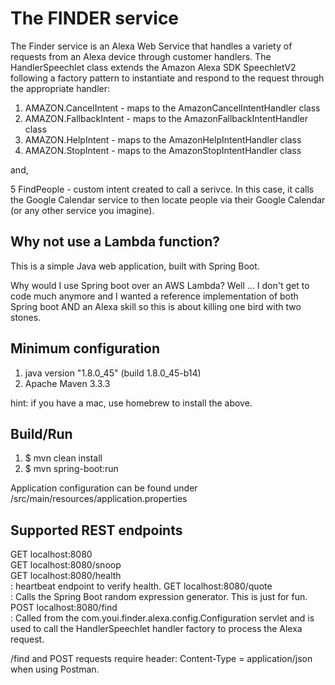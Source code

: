 # The FINDER service

The Finder service is an Alexa Web Service that handles a variety of requests from an Alexa device through customer handlers. The HandlerSpeechlet class extends the Amazon Alexa SDK SpeechletV2 following a factory pattern to instantiate and respond to the request through the appropriate handler:

1. AMAZON.CancelIntent - maps to the AmazonCancelIntentHandler class
2. AMAZON.FallbackIntent - maps to the AmazonFallbackIntentHandler class
3. AMAZON.HelpIntent - maps to the AmazonHelpIntentHandler class
4. AMAZON.StopIntent - maps to the AmazonStopIntentHandler class

and,

5 FindPeople - custom intent created to call a serivce.  In this case, it calls the Google Calendar service to then locate people via their Google Calendar (or any other service you imagine).

## Why not use a Lambda function?

This is a simple Java web application, built with Spring Boot.

Why would I use Spring boot over an AWS Lambda? Well ... I don't get to code much anymore and I wanted a reference implementation of both Spring boot AND an Alexa skill so this is about killing one bird with two stones. 

## Minimum configuration

1. java version "1.8.0_45" (build 1.8.0_45-b14)
2. Apache Maven 3.3.3

hint: if you have a mac, use homebrew to install the above.

## Build/Run

1. $ mvn clean install
2. $ mvn spring-boot:run

Application configuration can be found under /src/main/resources/application.properties

## Supported REST endpoints

GET localhost:8080</br>
GET localhost:8080/snoop</br>
GET localhost:8080/health</br>: heartbeat endpoint to verify health.
GET localhost:8080/quote</br>: Calls the Spring Boot random expression generator. This is just for fun.
POST localhost:8080/find</br>: Called from the com.youi.finder.alexa.config.Configuration servlet and is used to call the HandlerSpeechlet handler factory to process the Alexa request.

/find and POST requests require header: Content-Type = application/json when using Postman.






